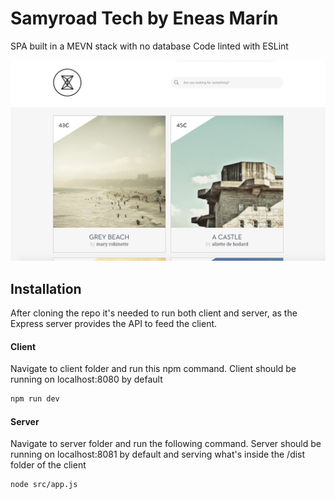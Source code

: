 # Samyroad Tech by Eneas Marín

SPA built in a MEVN stack with no database
Code linted with ESLint

![alt text](https://github.com/marmeden/smyrd_tec/blob/master/smy.png)

## Installation

After cloning the repo it's needed to run both client and server, as the Express server provides the API to feed the client. 


#### Client
Navigate to client folder and run this npm command. Client should be running on localhost:8080 by default

```bash
npm run dev
```

#### Server
Navigate to server folder and run the following command. Server should be running on localhost:8081 by default and serving what's inside the /dist folder of the client

```bash
node src/app.js
```


